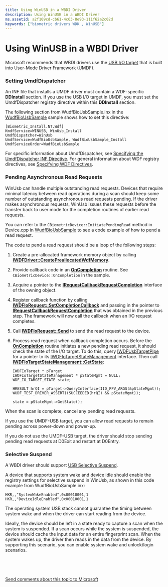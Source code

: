 ```yaml
---
title: Using WinUSB in a WBDI Driver
description: Using WinUSB in a WBDI Driver
ms.assetid: a2f109cd-cb61-4c63-8e93-111f62a2c02d
keywords: ["biometric drivers WDK , WinUSB"]
---
```


# Using WinUSB in a WBDI Driver


Microsoft recommends that WBDI drivers use the [USB I/O target](https://msdn.microsoft.com/library/windows/hardware/ff561358) that is built into User-Mode Driver Framework (UMDF).

### <span id="setting_umdfdispatcher"></span><span id="SETTING_UMDFDISPATCHER"></span>Setting UmdfDispatcher

An INF file that installs a UMDF driver must contain a WDF-specific **DDInstall** section. If you use the USB I/O target in UMDF, you must set the UmdfDispatcher registry directive within this **DDInstall** section.

The following section from WudfBioUsbSample.inx in the [WudfBioUsbSample](https://github.com/Microsoft/Windows-driver-samples/tree/master/biometrics/driver) sample shows how to set this directive:

```
[Biometric_Install.NT.Wdf]
KmdfService=WINUSB, WinUsb_Install
UmdfDispatcher=WinUsb
UmdfService=WudfBioUsbSample, WudfBioUsbSample_Install
UmdfServiceOrder=WudfBioUsbSample
```

For specific information about UmdfDispatcher, see [Specifying the UmdfDispatcher INF Directive](https://msdn.microsoft.com/library/windows/hardware/ff560526). For general information about WDF registry directives, see [Specifying WDF Directives](https://msdn.microsoft.com/library/windows/hardware/ff560526).

### <span id="pending_asynchronous_read_requests"></span><span id="PENDING_ASYNCHRONOUS_READ_REQUESTS"></span>Pending Asynchronous Read Requests

WinUsb can handle multiple outstanding read requests. Devices that require minimal latency between read operations during a scan should keep some number of outstanding asynchronous read requests pending. If the driver makes asynchronous requests, WinUsb issues these requests before the transfer back to user mode for the completion routines of earlier read requests.

You can refer to the `CBiometricDevice::InitiatePendingRead` method in Device.cpp in [WudfBioUsbSample](https://github.com/Microsoft/Windows-driver-samples/tree/master/biometrics/driver) to see a code example of how to pend a read request.

The code to pend a read request should be a loop of the following steps:

1.  Create a pre-allocated framework memory object by calling [**IWDFDriver::CreatePreallocatedWdfMemory**](https://msdn.microsoft.com/library/windows/hardware/ff558902).

2.  Provide callback code in an [**OnCompletion**](https://msdn.microsoft.com/library/windows/hardware/ff556905) routine. See `CBiometricDevice::OnCompletion` in the sample.

3.  Acquire a pointer to the [**IRequestCallbackRequestCompletion**](https://msdn.microsoft.com/library/windows/hardware/ff556904) interface of the owning object.

4.  Register callback function by calling [**IWDFIoRequest::SetCompletionCallback**](https://msdn.microsoft.com/library/windows/hardware/ff559153) and passing in the pointer to [**IRequestCallbackRequestCompletion**](https://msdn.microsoft.com/library/windows/hardware/ff556904) that was obtained in the previous step. The framework will now call the callback when an I/O request completes.

5.  Call [**IWDFIoRequest::Send**](https://msdn.microsoft.com/library/windows/hardware/ff559149) to send the read request to the device.

6.  Process read request when callback completion occurs. Before the [**OnCompletion**](https://msdn.microsoft.com/library/windows/hardware/ff556905) routine initiates a new pending read request, it should check the state of the I/O target. To do this, query [IWDFUsbTargetPipe](https://msdn.microsoft.com/library/windows/hardware/ff560391) for a pointer to its [IWDFIoTargetStateManagement](https://msdn.microsoft.com/library/windows/hardware/ff559198) interface. Then call [**IWDFIoTargetStateManagement::GetState**](https://msdn.microsoft.com/library/windows/hardware/ff559202):
    ```
    IWDFIoTarget * pTarget
    IWDFIoTargetStateManagement * pStateMgmt = NULL;
    WDF_IO_TARGET_STATE state;

    HRESULT hrQI = pTarget->QueryInterface(IID_PPV_ARGS(&pStateMgmt));
    WUDF_TEST_DRIVER_ASSERT((SUCCEEDED(hrQI) && pStateMgmt));

    state = pStateMgmt->GetState();
    ```

When the scan is complete, cancel any pending read requests.

If you use the UMDF-USB target, you can allow read requests to remain pending across power-down and power-up.

If you do not use the UMDF-USB target, the driver should stop sending pending read requests at D0Exit and restart at D0Entry.

### <span id="selective_suspend"></span><span id="SELECTIVE_SUSPEND"></span>Selective Suspend

A WBDI driver should support [USB Selective Suspend](https://msdn.microsoft.com/library/windows/hardware/ff540144).

A device that supports system wake and device idle should enable the registry settings for selective suspend in WinUsb, as shown in this code example from WudfBioUsbSample.inx:

```
HKR,,"SystemWakeEnabled",0x00010001,1
HKR,,"DeviceIdleEnabled",0x00010001,1
```

The operating system USB stack cannot guarantee the timing between system wake and when the driver can start reading from the device.

Ideally, the device should be left in a state ready to capture a scan when the system is suspended. If a scan occurs while the system is suspended, the device should cache the input data for an entire fingerprint scan. When the system wakes up, the driver then reads in the data from the device. By supporting this scenario, you can enable system wake and unlock/login scenarios.

 

 

[Send comments about this topic to Microsoft](mailto:wsddocfb@microsoft.com?subject=Documentation%20feedback%20[biometric\biometric]:%20Using%20WinUSB%20in%20a%20WBDI%20Driver%20%20RELEASE:%20%288/24/2016%29&body=%0A%0APRIVACY%20STATEMENT%0A%0AWe%20use%20your%20feedback%20to%20improve%20the%20documentation.%20We%20don't%20use%20your%20email%20address%20for%20any%20other%20purpose,%20and%20we'll%20remove%20your%20email%20address%20from%20our%20system%20after%20the%20issue%20that%20you're%20reporting%20is%20fixed.%20While%20we're%20working%20to%20fix%20this%20issue,%20we%20might%20send%20you%20an%20email%20message%20to%20ask%20for%20more%20info.%20Later,%20we%20might%20also%20send%20you%20an%20email%20message%20to%20let%20you%20know%20that%20we've%20addressed%20your%20feedback.%0A%0AFor%20more%20info%20about%20Microsoft's%20privacy%20policy,%20see%20http://privacy.microsoft.com/default.aspx. "Send comments about this topic to Microsoft")




